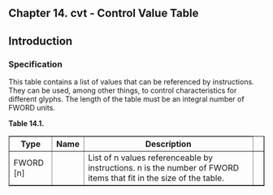 <div xmlns="http://www.w3.org/1999/xhtml" role="" class="chapter"><div class="titlepage"><div><div><h2 class="title"><a name="chapter.cvt"></a>Chapter 14. cvt - Control Value Table</h2></div></div></div><div role="fragment" class="section"><div class="titlepage"><div><div><h2 class="title" style="clear: both"><a name="idm320133878160"></a>Introduction</h2></div></div></div><div role="specification" class="section"><div class="titlepage"><div><div><h3 class="title"><a name="section.14.1.1"></a>Specification</h3></div></div></div><p role="">This table contains a list of values that can be
          referenced by instructions. They can be used, among other
          things, to control characteristics for different glyphs. The
          length of the table must be an integral number of FWORD
          units.</p><div class="table"><a name="idm320133875856"></a><p class="title"><strong>Table 14.1. </strong></p><div class="table-contents"><table role="" class="table" border="1"><colgroup><col/><col/><col/><col/></colgroup><thead><tr><th role="">Type</th><th role="">Name</th><th role="">Description</th><td class="auto-generated"> </td></tr></thead><tbody><tr><td role="">FWORD [n]</td><td role=""> </td><td role="">List of n values referenceable by
	      instructions. n is the number of FWORD items that
	      fit in the size of the table.</td><td class="auto-generated"> </td></tr></tbody></table></div></div><br class="table-break"/></div></div></div>